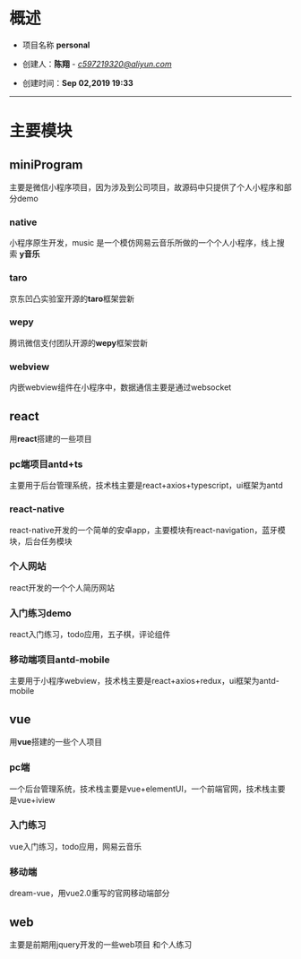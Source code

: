 # 概述

 * 项目名称 **personal**
 
 * 创建人：**陈翔** - *c597219320@aliyun.com*
 
 * 创建时间：**Sep 02,2019 19:33**
 
--------
# 主要模块

## miniProgram
主要是微信小程序项目，因为涉及到公司项目，故源码中只提供了个人小程序和部分demo
### native
小程序原生开发，music 是一个模仿网易云音乐所做的一个个人小程序，线上搜索 **y音乐**
### taro
京东凹凸实验室开源的**taro**框架尝新
### wepy
腾讯微信支付团队开源的**wepy**框架尝新
### webview
内嵌webview组件在小程序中，数据通信主要是通过websocket

## react
用**react**搭建的一些项目
### pc端项目antd+ts
主要用于后台管理系统，技术栈主要是react+axios+typescript，ui框架为antd
### react-native
react-native开发的一个简单的安卓app，主要模块有react-navigation，蓝牙模块，后台任务模块
### 个人网站
react开发的一个个人简历网站
### 入门练习demo
react入门练习，todo应用，五子棋，评论组件
### 移动端项目antd-mobile
主要用于小程序webview，技术栈主要是react+axios+redux，ui框架为antd-mobile

## vue
用**vue**搭建的一些个人项目
### pc端
一个后台管理系统，技术栈主要是vue+elementUI，一个前端官网，技术栈主要是vue+iview
### 入门练习
vue入门练习，todo应用，网易云音乐
### 移动端
dream-vue，用vue2.0重写的官网移动端部分

## web
主要是前期用jquery开发的一些web项目 和个人练习


